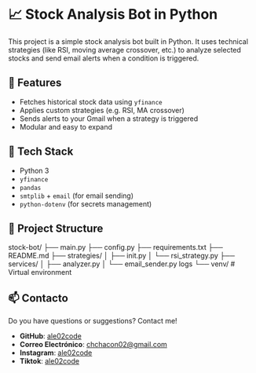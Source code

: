 # 📈 Stock Analysis Bot in Python

This project is a simple stock analysis bot built in Python. It uses technical strategies (like RSI, moving average crossover, etc.) to analyze selected stocks and send email alerts when a condition is triggered.

## 🚀 Features

- Fetches historical stock data using `yfinance`
- Applies custom strategies (e.g. RSI, MA crossover)
- Sends alerts to your Gmail when a strategy is triggered
- Modular and easy to expand

## 🧰 Tech Stack

- Python 3
- `yfinance`
- `pandas`
- `smtplib` + `email` (for email sending)
- `python-dotenv` (for secrets management)

## 📁 Project Structure

stock-bot/
├── main.py
├── config.py
├── requirements.txt
├── README.md
├── strategies/
│ ├── init.py
│ └── rsi_strategy.py
├── services/
│ ├── analyzer.py
│ └── email_sender.py
logs
└── venv/ # Virtual environment

## 📫 **Contacto**

Do you have questions or suggestions? Contact me!

- **GitHub**: [ale02code](https://github.com/ale02code)
- **Correo Electrónico**: [chchacon02@gmail.com](mailto:chchacon02@gmail.com)
- **Instagram**: [ale02code](https://www.instagram.com/ale02.code/)
- **Tiktok**: [ale02code](https://www.tiktok.com/@ale02code/)
